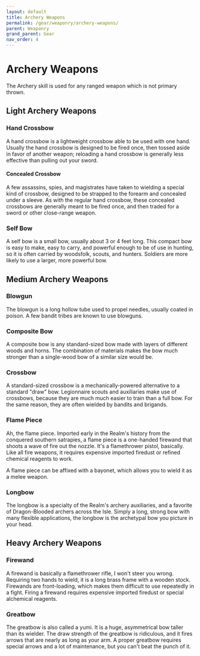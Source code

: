 ```yaml
---
layout: default
title: Archery Weapons
permalink: /gear/weaponry/archery-weapons/
parent: Weaponry
grand_parent: Gear
nav_order: 4
---
```


# Archery Weapons

The Archery skill is used for any ranged weapon which is not primary thrown.

## Light Archery Weapons

### Hand Crossbow

A hand crossbow is a lightweight crossbow able to be used with one hand. Usually
the hand crossbow is designed to be fired once, then tossed aside in favor of
another weapon; reloading a hand crossbow is generally less effective than
pulling out your sword.

#### Concealed Crossbow

A few assassins, spies, and magistrates have taken to wielding a special kind of
crossbow, designed to be strapped to the forearm and concealed under a sleeve.
As with the regular hand crossbow, these concealed crossbows are generally meant
to be fired once, and then traded for a sword or other close-range weapon.

### Self Bow

A self bow is a small bow, usually about 3 or 4 feet long. This compact bow is
easy to make, easy to carry, and powerful enough to be of use in hunting, so it
is often carried by woodsfolk, scouts, and hunters. Soldiers are more likely to
use a larger, more powerful bow.

## Medium Archery Weapons

### Blowgun

The blowgun is a long hollow tube used to propel needles, usually coated in
poison. A few bandit tribes are known to use blowguns.

### Composite Bow

A composite bow is any standard-sized bow made with layers of different woods
and horns. The combination of materials makes the bow much stronger than a
single-wood bow of a similar size would be.

### Crossbow

A standard-sized crossbow is a mechanically-powered alternative to a standard
"draw" bow. Legionnaire scouts and auxiliaries make use of crossbows, because
they are much much easier to train than a full bow. For the same reason, they
are often wielded by bandits and brigands.

### Flame Piece

Ah, the flame piece. Imported early in the Realm's history from the conquered
southern satrapies, a flame piece is a one-handed firewand that shoots a wave of
fire out the nozzle. It's a flamethrower pistol, basically. Like all fire
weapons, it requires expensive imported firedust or refined chemical reagents to
work.

A flame piece can be affixed with a bayonet, which allows you to wield it as a
melee weapon.

### Longbow

The longbow is a specialty of the Realm's archery auxiliaries, and a favorite of
Dragon-Blooded archers across the Isle. Simply a long, strong bow with many
flexible applications, the longbow is the archetypal bow you picture in your
head.

## Heavy Archery Weapons

### Firewand

A firewand is basically a flamethrower rifle, I won't steer you wrong. Requiring
two hands to wield, it is a long brass frame with a wooden stock. Firewands are
front-loading, which makes them difficult to use repeatedly in a fight. Firing
a firewand requires expensive imported firedust or special alchemical reagents.

### Greatbow

The greatbow is also called a yumi. It is a huge, asymmetrical bow taller than
its wielder. The draw strength of the greatbow is ridiculous, and it fires
arrows that are nearly as long as your arm. A proper greatbow requires special
arrows and a lot of maintenance, but you can't beat the punch of it.
